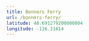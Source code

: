 ```yaml
---
title: Bonners Ferry
url: /bonners-ferry/
latitude: 48.691279200000004
longitude: -116.31614
---
```

